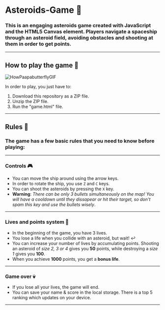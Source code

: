 # Asteroids-Game 🚀
### This is an engaging asteroids game created with JavaScript and the HTML5 Canvas element. Players navigate a spaceship through an asteroid field, avoiding obstacles and shooting at them in order to get points.
---
## How to play the game 🧐
![HowPaapabutterflyGIF](https://github.com/Armand1903/Asteroids-Game/assets/95021653/e1af701e-0a99-4b4a-bc0b-2efd250aec84)

In order to play, you just have to:
1. Download this repository as a ZIP file.
2. Unzip the ZIP file.
3. Run the "game.html" file.
---
## Rules 📝
### The game has a few basic rules that you need to know before playing:
---
### Controls 🎮
* You can move the ship around using the arrow keys.
* In order to rotate the ship, you use `Z` and `C` keys.
* You can shoot the asteroids by pressing the `X` key.
* **Warning**: *There can be only 3 bullets simultaneously on the map! You will have a cooldown until they dissapear or hit their target, so don't spam this key and use the bullets wisely*.
---
### Lives and points system 🤍
* In the beginning of the game, you have 3 lives.
* You lose a life when you collide with an asteroid, but wait! ↩️
* You can increase your number of lives by accumulating points. Shooting an asteroid of *size 2, 3 or 4* gives you **50** points, while destroying a *size 1* gives you **100**.
* When you achieve **1000** points, you get a **bonus life**.
---
### Game over 💀
* If you lose all your lives, the game will end.
* You can save your name & score in the local storage. There is a top 5 ranking which updates on your device.
---
